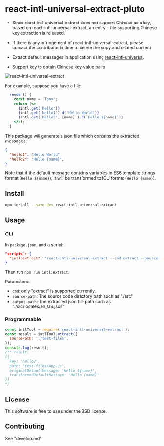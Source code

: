 # react-intl-universal-extract-pluto
  - Since react-intl-universal-extract does not support Chinese as a key, based on react-intl-universal-extract, an entry - file supporting Chinese key extraction is released.

  - If there is any infringement of react-intl-universal-extract, please contact the contributor in time to delete the copy and related content
  
  - Extract default messages in application using [react-intl-universal](https://github.com/alibaba/react-intl-universal).
  - Support key to obtain Chinese key-value pairs

![react-intl-universal-extract](https://img.alicdn.com/imgextra/i4/O1CN01v8z1us1xc6TAXlHBC_!!6000000006463-2-tps-738-340.png)


For example, suppose you have a file:
```jsx
  render() {
    const name = 'Tony';
    return (<>
      {intl.get('hello')}
      {intl.get('hello1').d('Hello World')}
      {intl.get('hello2', {name} ).d(`Hello ${name}`)}
    </>);
  }  
```

This package will generate a json file which contains the extracted messages.

```json
{
  "hello1": "Hello World",
  "hello2": "Hello {name}",
}
```

Note that if the default message contains variables in ES6 template strings format (`Hello ${name}`), it will be transformed to ICU format (`Hello {name}`).

## Install
```sh
npm install --save-dev react-intl-universal-extract
```

## Usage

### CLI

In `package.json`, add a script:
```json
"scripts": {
  "intl:extract": "react-intl-universal-extract --cmd extract --source-path ./src --output-path ./src/locales/en_US.json --verbose",
}
```
Then run `npm run intl:extract`.

Parameters:
- `cmd`: only "extract" is supported currently.
- `source-path`: The source code directory path such as "./src"
- `output-path`: The extracted json file path such as "./src/locales/en_US.json"

### Programmable
```js
const intlTool = require('react-intl-universal-extract');
const result = intlTool.extract({
  sourcePath: './test-files',
});
console.log(result); 
/** result:
[{
  key: 'hello2',
  path: 'test-files/App.js',
  originalDefaultMessage: 'Hello ${name}',
  transformedDefaultMessage: 'Hello {name}'
}]
*/
```

## License
This software is free to use under the BSD license.

## Contributing
See "develop.md"
